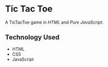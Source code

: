 # Tic Tac Toe

A TicTacToe game in <em>HTML </em>and <em>Pure JavaScript</em>.

<h2>Technology Used</h2>
<ul>
  <li>HTML</li>
  <li>CSS</li>
  <li>JavaScript</li>
</ul>
